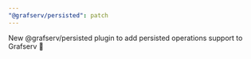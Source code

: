 ```yaml
---
"@grafserv/persisted": patch
---
```


New @grafserv/persisted plugin to add persisted operations support to Grafserv
🎉
